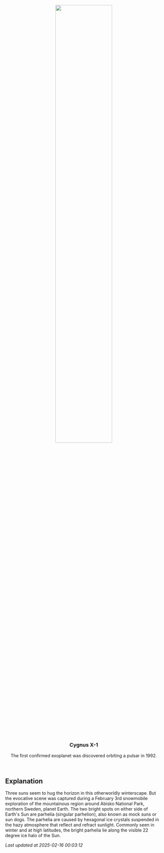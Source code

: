<p align='center'>
    <img src='https://apod.nasa.gov/apod/image/2502/_D8A2600d_1024.jpg' width='60%' />
    <h3 align="center">Cygnus X-1</h3>
    <p align="center">The first confirmed exoplanet was discovered orbiting a pulsar in 1992.</p>
</p>
<br/>

Explanation
--
Three suns seem to hug the horizon in this otherworldly winterscape. But the evocative scene was captured during a February 3rd snowmobile exploration of the mountainous region around Abisko National Park, northern Sweden, planet Earth. The two bright spots on either side of Earth's Sun are parhelia (singular parhelion), also known as mock suns or sun dogs. The parhelia are caused by hexagonal ice crystals suspended in the hazy atmosphere that reflect and refract sunlight. Commonly seen in winter and at high latitudes, the bright parhelia lie along the visible 22 degree ice halo of the Sun.


*Last updated at 2025-02-16 00:03:12*
